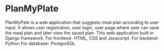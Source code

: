 # PlanMyPlate
PlanMyPate is a web application that suggests meal plan according to user input. It allows user registration, user login, user page where user can save the meal plan and later
view the saved plan. This web application built in Django framework. For frontend- HTML, CSS and Javacsript. For backend- Python For database- PostgreSQL
